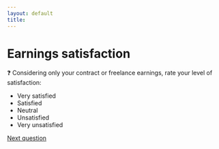 ```yaml
---
layout: default
title: 
---
```


# Earnings satisfaction

:question: Considering only your contract or freelance earnings, rate your level of satisfaction:

- Very satisfied
- Satisfied
- Neutral
- Unsatisfied
- Very unsatisfied

[Next question](./Eb_2_overall_satisfaction.html)